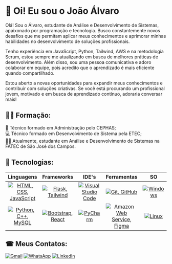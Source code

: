 
# 👋 Oi! Eu sou o João Álvaro
Olá! Sou o Álvaro, estudante de Análise e Desenvolvimento de Sistemas, apaixonado por programação e tecnologia. Busco constantemente novos desafios que me permitam aplicar meus conhecimentos e aprimorar minhas habilidades no desenvolvimento de soluções profissionais.

Tenho experiência em JavaScript, Python, Tailwind, AWS e na metodologia Scrum, estou sempre me atualizando em busca de melhores práticas de desenvolvimento. Além disso, sou uma pessoa comunicativa e adoro colaborar em equipe, pois acredito que o aprendizado é mais eficiente quando compartilhado.

Estou aberto a novas oportunidades para expandir meus conhecimentos e contribuir com soluções criativas. Se você está procurando um profissional jovem, motivado e em busca de aprendizado contínuo, adoraria conversar mais!

## 👨‍🎓 Formação:
👔 Técnico formado em Administração pelo CEPHAS; <br>
💻 Técnico formado em Desenvolvimento de Sistema pela ETEC; <br>
👨‍💻 Atualmente, estudante em Análise e Desenvolvimento de Sistemas na FATEC de São José dos Campos.

## 🚀 Tecnologias:
| Linguagens | Frameworks | IDE's | Ferramentas | SO |
| ----- | ---- | ---- | ---- | ---- |
| <div align="center"><a href="https://skillicons.dev"><img src="https://skillicons.dev/icons?i=html,css,js" title="HTML, CSS, JavaScript"/></a></div> | <div align="center"><a href="https://skillicons.dev"><img src="https://skillicons.dev/icons?i=flask,tailwind" title="Flask, Tailwind"/></a></div>| <div align="center"><a href="https://skillicons.dev"><img src="https://skillicons.dev/icons?i=vscode" title="Visual Studio Code"/></a></div> | <div align="center"><a href="https://skillicons.dev"><img src="https://skillicons.dev/icons?i=git,github" title="Git, GitHub"/></a></div> | <div align="center"><a href="https://skillicons.dev"><img src="https://skillicons.dev/icons?i=windows" title="Windows"/></a></div> |
|  <div align="center"><a href="https://skillicons.dev"><img src="https://skillicons.dev/icons?i=py,cpp,mysql" title="Python, C++, MySQL"/></a></div> | <div align="center"><a href="https://skillicons.dev"><img src="https://skillicons.dev/icons?i=bootstrap,react" title="Bootstrap, React"/></a></div> | <div align="center"><a href="https://skillicons.dev"><img src="https://skillicons.dev/icons?i=pycharm" title="PyCharm"/></a></div> | <div align="center"><a href="https://skillicons.dev"><img src="https://skillicons.dev/icons?i=aws,figma" title="Amazon Web Service, Figma"/></a></div> | <div align="center"><a href="https://skillicons.dev"><img src="https://skillicons.dev/icons?i=linux" title="Linux"/></a></div> |

## ☎ Meus Contatos: <br>
[![Gmail](https://img.shields.io/badge/Gmail-D14836?style=for-the-badge&logo=gmail&logoColor=white)](mailto:joaosilvaabc1@mail.com)
[![WhatsApp](https://img.shields.io/badge/WhatsApp-25D366?style=for-the-badge&logo=whatsapp&logoColor=white)](https://wa.me/+5512997444739)
[![LinkedIn](https://img.shields.io/badge/LinkedIn-0077B5?style=for-the-badge&logo=linkedin&logoColor=white)](https://www.linkedin.com/in/joaoalv4ro/)

<!---
JoaoAlv4ro/JoaoAlv4ro is a ✨ special ✨ repository because its `README.md` (this file) appears on your GitHub profile.
You can click the Preview link to take a look at your changes.
--->
